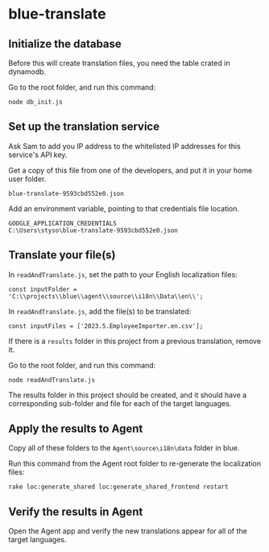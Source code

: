 # blue-translate

## Initialize the database

Before this will create translation files, you need the table crated in dynamodb.

Go to the root folder, and run this command:
```
node db_init.js
```

## Set up the translation service

Ask Sam to add you IP address to the whitelisted IP addresses for this service's API key.


Get a copy of this file from one of the developers, and put it in your home user folder.
```
blue-translate-9593cbd552e0.json
```

Add an environment variable, pointing to that credentials file location.
```
GOOGLE_APPLICATION_CREDENTIALS
C:\Users\styso\blue-translate-9593cbd552e0.json
```

## Translate your file(s)

In `readAndTranslate.js`, set the path to your English localization files:
```
const inputFolder = 'C:\\projects\\blue\\agent\\source\\i18n\\Data\\en\\';
```

In `readAndTranslate.js`, add the file(s) to be translated:
```
const inputFiles = ['2023.5.EmployeeImporter.en.csv'];
```

If there is a `results` folder in this project from a previous translation, remove it.

Go to the root folder, and run this command:
```
node readAndTranslate.js
```

The results folder in this project should be created, and it should have a corresponding sub-folder and file for each of the target languages.


## Apply the results to Agent

Copy all of these folders to the `Agent\source\i18n\data` folder in blue.


Run this command from the Agent root folder to re-generate the localization files:
```
rake loc:generate_shared loc:generate_shared_frontend restart
```

## Verify the results in Agent

Open the Agent app and verify the new translations appear for all of the target languages.
